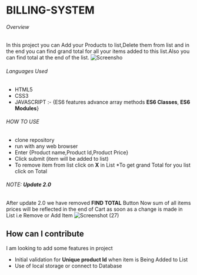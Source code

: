 # BILLING-SYSTEM

###### Overview
In this project you can Add your Products to list,Delete them from list and in the end you can find grand total for all your items added to 
this list.Also you can find total at the end of the list.
![Screensho](https://user-images.githubusercontent.com/91521477/193416149-03bc73e5-a622-4f40-a2f5-8043bdee0698.png)
###### Languages Used
* HTML5
* CSS3
* JAVASCRIPT :- {ES6 features advance array methods **ES6 Classes**, **ES6 Modules**}
###### HOW TO USE
* clone repository
* run with any web browser
* Enter {Product name,Product Id,Product Price}
* Click submit (item will be added to list)
* To remove item from list click on **X** in List
*To get grand Total for you list click on Total

###### NOTE: **Update 2.0**
After update 2.0 we have removed **FIND TOTAL** Button Now sum of all items prices
will be reflected in the end of Cart as soon as a change is made in List i.e Remove or Add Item
![Screenshot (27)](https://user-images.githubusercontent.com/91521477/196629030-8198393a-7c4a-451c-a54b-3b2aa269210d.png)

## How can I contribute

I am looking to add some features in project 
* Initial validation for **Unique product Id** when item is Being Added to List
* Use of local storage or connect to Database
